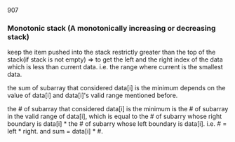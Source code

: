 907

### Monotonic stack (A monotonically increasing or decreasing stack)

keep the item pushed into the stack restrictly greater than the top of the stack(if stack is not empty) => to get the left and the right index of the data which is less than current data. i.e. the range where current is the smallest data.

the sum of subarray that considered data[i] is the minimum depends on the value of data[i] and 
data[i]'s valid range mentioned before.

the # of subarray that considered data[i] is the minimum is the # of subarray in the valid range of data[i], which is equal to the # of subarry whose right boundary is data[i] * the # of subarry whose left boundary is data[i]. i.e.  # = left * right. and sum = data[i] * #.
